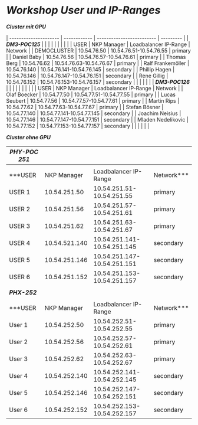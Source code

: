 
# ***Workshop User und IP-Ranges***

***Cluster mit GPU***

| --------------------- | ------------ | ------------------------- | --------- |
| ***DM3-POC125***      |              |                           |           |
|                       |              |                           |           |
| USER                  | NKP Manager  | Loadbalancer IP-Range     | Network   |
| DEMOCLUSTER           | 10.54.76.50  | 10.54.76.51-10.54.76.55   | primary   |
| Daniel Baby           | 10.54.76.56  | 10.54.76.57-10.54.76.61   | primary   |
| Thomas Berg           | 10.54.76.62  | 10.54.76.63-10.54.76.67   | primary   |
| Ralf Frankemöller     | 10.54.76.140 | 10.54.76.141-10.54.76.145 | secondary |
| Phillip Hagen         | 10.54.76.146 | 10.54.76.147-10.54.76.151 | secondary |
| Rene Gillig           | 10.54.76.152 | 10.54.76.153-10.54.76.157 | secondary |
|                       |              |                           |           |
| ***DM3-POC126***      |              |                           |           |
|                       |              |                           |           |
| USER                  | NKP Manager  | Loadbalancer IP-Range     | Network  |
| Olaf Boecker          | 10.54.77.50  | 10.54.77.51-10.54.77.55   | primary   |
| Lucas Seubert         | 10.54.77.56  | 10.54.77.57-10.54.77.61   | primary   |
| Martin Rips           | 10.54.77.62  | 10.54.77.63-10.54.77.67   | primary   |
| Stefan Bösner         | 10.54.77.140 | 10.54.77.141-10.54.77.145 | secondary |
| Joachim Neisius       | 10.54.77.146 | 10.54.77.147-10.54.77.151 | secondary |
| Mladen Nedelikovic    | 10.54.77.152 | 10.54.77.153-10.54.77.157 | secondary |
|                       |              |                           |           |



***Cluster ohne GPU***

| ***PHY-POC 251*** |               |                             |           |
| ----------- | ------------- | --------------------------- | --------- |
|             |               |                             |           |
| ***USER        | NKP Manager   | Loadbalancer IP-Range       | Network***   |
| USER 1      | 10.54.251.50  | 10.54.251.51-10.54.251.55   | primary   |
| USER 2      | 10.54.251.56  | 10.54.251.57-10.54.251.61   | primary   |
| USER 3      | 10.54.251.62  | 10.54.251.63-10.54.251.67   | primary   |
| USER 4      | 10.54.521.140 | 10.54.251.141-10.54.251.145 | secondary |
| USER 5      | 10.54.251.146 | 10.54.251.147-10.54.251.151 | secondary |
| USER 6      | 10.54.251.152 | 10.54.251.153-10.54.251.157 | secondary |
|             |               |                             |           |
| ***PHX-252***     |               |                             |           |
|             |               |                             |           |
| ***USER        | NKP Manager   | Loadbalancer IP-Range       | Network***   |
| User 1      | 10.54.252.50  | 10.54.252.51-10.54.252.55   | primary   |
| User 2      | 10.54.252.56  | 10.54.252.57-10.54.252.61   | primary   |
| User 3      | 10.54.252.62  | 10.54.252.63-10.54.252.67   | primary   |
| User 4      | 10.54.252.140 | 10.54.252.141-10.54.252.145 | secondary |
| User 5      | 10.54.252.146 | 10.54.252.147-10.54.252.151 | secondary |
| User 6      | 10.54.252.152 | 10.54.252.153-10.54.252.157 | secondary |
